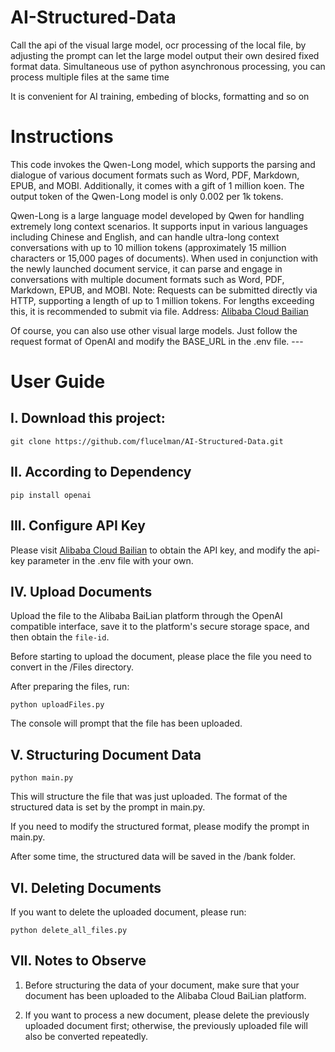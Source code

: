 # AI-Structured-Data
Call the api of the visual large model, ocr processing of the local file, by adjusting the prompt can let the large model output their own desired fixed format data. Simultaneous use of python asynchronous processing, you can process multiple files at the same time

It is convenient for AI training, embeding of blocks, formatting and so on

# Instructions 

This code invokes the Qwen-Long model, which supports the parsing and dialogue of various document formats such as Word, PDF, Markdown, EPUB, and MOBI. Additionally, it comes with a gift of 1 million koen. The output token of the Qwen-Long model is only 0.002 per 1k tokens. 

Qwen-Long is a large language model developed by Qwen for handling extremely long context scenarios. It supports input in various languages including Chinese and English, and can handle ultra-long context conversations with up to 10 million tokens (approximately 15 million characters or 15,000 pages of documents). When used in conjunction with the newly launched document service, it can parse and engage in conversations with multiple document formats such as Word, PDF, Markdown, EPUB, and MOBI. Note: Requests can be submitted directly via HTTP, supporting a length of up to 1 million tokens. For lengths exceeding this, it is recommended to submit via file. Address: [Alibaba Cloud Bailian](https://bailian.console.aliyun.com/#/model-market/detail/qwen-long?tabKey=sdk) 

Of course, you can also use other visual large models. Just follow the request format of OpenAI and modify the BASE_URL in the .env file. ---
# User Guide 

## I. Download this project: 

```
git clone https://github.com/flucelman/AI-Structured-Data.git
```


## II. According to Dependency 

```
pip install openai
```


## III. Configure API Key 

Please visit [Alibaba Cloud Bailian](https://bailian.console.aliyun.com/#/model-market/detail/qwen-long?tabKey=sdk) to obtain the API key, and modify the api-key parameter in the .env file with your own. 

## IV. Upload Documents 

Upload the file to the Alibaba BaiLian platform through the OpenAI compatible interface, save it to the platform's secure storage space, and then obtain the `file-id`. 

Before starting to upload the document, please place the file you need to convert in the /Files directory. 

After preparing the files, run: 

```
python uploadFiles.py
```


The console will prompt that the file has been uploaded. 

## V. Structuring Document Data 

```
python main.py
```


This will structure the file that was just uploaded. The format of the structured data is set by the prompt in main.py. 

If you need to modify the structured format, please modify the prompt in main.py. 

After some time, the structured data will be saved in the /bank folder. 

## VI. Deleting Documents 

If you want to delete the uploaded document, please run: 

```
python delete_all_files.py
```


## VII. Notes to Observe 

1. Before structuring the data of your document, make sure that your document has been uploaded to the Alibaba Cloud BaiLian platform. 

2. If you want to process a new document, please delete the previously uploaded document first; otherwise, the previously uploaded file will also be converted repeatedly.
